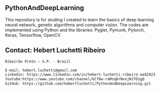 ## PythonAndDeepLearning
This repository is for studing I created to learn the basics of deep learning neural network,  genetic algorithms and computer vision. 
The codes are implemented using Python and the libraries: Pyglet, Pymunk, Pytorch, Keras, Tensorflow, OpenCV. 

## Contact: Hebert Luchetti Ribeiro
```bash
Ribeirão Preto – S.P. - Brazil

E-mail: hebert.luchetti@gmail.com
Linkedin: https://www.linkedin.com/in/hebert-luchetti-ribeiro-aa42923
Youtube:https://www.youtube.com/channel/UCf0w-raMzq6rNxxjNJ7D1gQ
GitHub: https://github.com/hebertluchetti/PythonAndDeepLearning.git
```
